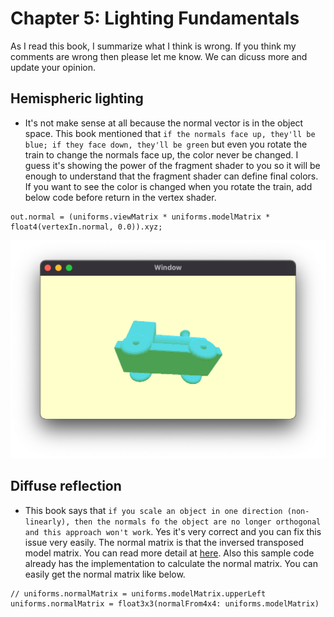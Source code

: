 # Chapter 5: Lighting Fundamentals

As I read this book, I summarize what I think is wrong. If you think my comments are wrong then please let me know. We can dicuss more and update your opinion.

## Hemispheric lighting

* It's not make sense at all because the normal vector is in the object space. This book mentioned that `if the normals face up, they'll be blue; if they face down, they'll be green` but even you rotate the train to change the normals face up, the color never be changed. I guess it's showing the power of the fragment shader to you so it will be enough to understand that the fragment shader can define final colors. If you want to see the color is changed when you rotate the train, add below code before return in the vertex shader.

```
out.normal = (uniforms.viewMatrix * uniforms.modelMatrix * float4(vertexIn.normal, 0.0)).xyz;
```

![](./hemispheric-lighting.png)

## Diffuse reflection

* This book says that `if you scale an object in one direction (non-linearly), then the normals fo the object are no longer orthogonal and this approach won't work`. Yes it's very correct and you can fix this issue very easily. The normal matrix is that the inversed transposed model matrix. You can read more detail at [here](https://paroj.github.io/gltut/Illumination/Tut09%20Normal%20Transformation.html). Also this sample code already has the implementation to calculate the normal matrix. You can easily get the normal matrix like below.

```
// uniforms.normalMatrix = uniforms.modelMatrix.upperLeft
uniforms.normalMatrix = float3x3(normalFrom4x4: uniforms.modelMatrix)
```
